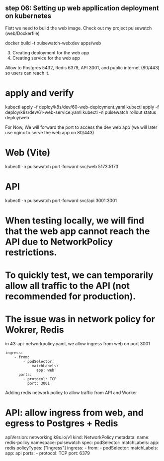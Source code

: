 ## step 06: Setting up web appllication deployment on kubernetes

Fistt we need to build the web image. Check out my project pulsewatch (web/Dockerfile)

docker build -t pulsewatch-web:dev apps/web



3) Creating deployment for the web app
4) Creating service for the web app

Allow to Postgres 5432, Redis 6379, API 3001, and public internet (80/443) so users can reach it.


# apply and verify

kubectl apply -f deploy/k8s/dev/60-web-deployment.yaml
kubectl apply -f deploy/k8s/dev/61-web-service.yaml
kubectl -n pulsewatch rollout status deploy/web




For Now, We will forward the port to access the dev web app (we will later use nginx to serve the web app on 80/443)
# Web (Vite)
kubectl -n pulsewatch port-forward svc/web 5173:5173
# API
kubectl -n pulsewatch port-forward svc/api 3001:3001


# When testing locally, we will find that the web app cannot reach the API due to NetworkPolicy restrictions.
# To quickly test, we can temporarily allow all traffic to the API (not recommended for production).

# The issue was in network policy for Wokrer, Redis 

in 43-api-networkpolicy.yaml, we allow ingress from web on port 3001
```
ingress:
    - from:
        - podSelector:
            matchLabels:
              app: web
      ports:
        - protocol: TCP
          port: 3001
```

Adding redis network policy to allow traffic from API and Worker

# API: allow ingress from web, and egress to Postgres + Redis
apiVersion: networking.k8s.io/v1
kind: NetworkPolicy
metadata:
  name: redis-policy
  namespace: pulsewatch
spec:
  podSelector:
    matchLabels:
      app: redis
  policyTypes: ["Ingress"]
  ingress:
    - from:
        - podSelector:
            matchLabels:
              app: api
      ports:
        - protocol: TCP
          port: 6379
 






